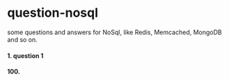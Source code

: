 # question-nosql
some questions and answers for NoSql, like Redis, Memcached, MongoDB and so on.

#### 1. question 1












#### 100.
